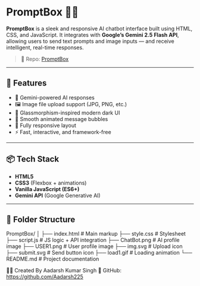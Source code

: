 # PromptBox 💬✨

**PromptBox** is a sleek and responsive AI chatbot interface built using HTML, CSS, and JavaScript. It integrates with **Google’s Gemini 2.5 Flash API**, allowing users to send text prompts and image inputs — and receive intelligent, real-time responses.

> 🔗 Repo: [PromptBox](https://github.com/Aadarsh225/PromptBox)

---

## 🚀 Features

- 🤖 Gemini-powered AI responses
- 🖼 Image file upload support (JPG, PNG, etc.)
- 🎨 Glassmorphism-inspired modern dark UI
- 💬 Smooth animated message bubbles
- 📱 Fully responsive layout
- ⚡ Fast, interactive, and framework-free

---

## 📦 Tech Stack

- **HTML5**
- **CSS3** (Flexbox + animations)
- **Vanilla JavaScript (ES6+)**
- **Gemini API** (Google Generative AI)

---

## 📁 Folder Structure

PromptBox/
│
├── index.html # Main markup
├── style.css # Stylesheet
├── script.js # JS logic + API integration
├── ChatBot.png # AI profile image
├── USER1.png # User profile image
├── img.svg # Upload icon
├── submit.svg # Send button icon
├── load1.gif # Loading animation
└── README.md # Project documentation

👨‍💻 Created By
Aadarsh Kumar Singh
🔗 GitHub: https://github.com/Aadarsh225


